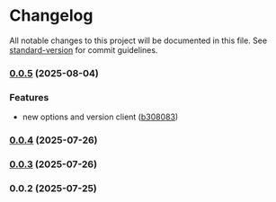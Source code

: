 # Changelog

All notable changes to this project will be documented in this file. See [standard-version](https://github.com/conventional-changelog/standard-version) for commit guidelines.

### [0.0.5](https://github.com/Hiroshi025/Nebura-Control-API/compare/v0.0.4...v0.0.5) (2025-08-04)


### Features

* new options and version client ([b308083](https://github.com/Hiroshi025/Nebura-Control-API/commit/b308083a946767d36cab40311134817d2fb34e12))

### [0.0.4](https://github.com/Hiroshi025/Nebura-Control-API/compare/v0.0.3...v0.0.4) (2025-07-26)

### [0.0.3](https://github.com/Hiroshi025/Nebura-Control-API/compare/v0.0.2...v0.0.3) (2025-07-26)

### 0.0.2 (2025-07-25)
